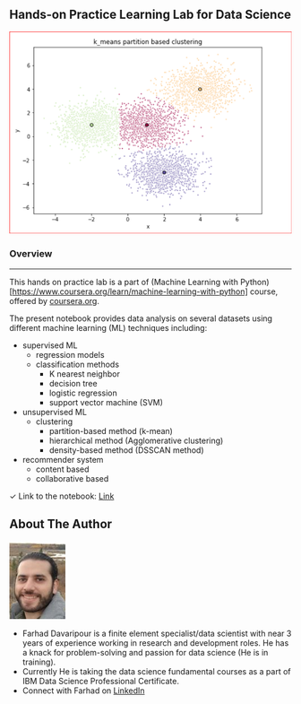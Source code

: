 ## Hands-on Practice Learning Lab for Data Science

![image](Kmean.png)

### Overview
* * *
This hands on practice lab is a part of (Machine Learning with Python)[https://www.coursera.org/learn/machine-learning-with-python] course, offered by [coursera.org](https://www.coursera.org/).  

The present notebook provides data analysis on several datasets using different machine learning (ML) techniques including:
* supervised ML
    * regression models
    * classification methods
        * K nearest neighbor
        * decision tree   
        * logistic regression
        * support vector machine (SVM)
* unsupervised ML
    * clustering
        * partition-based method (k-mean)
        * hierarchical method (Agglomerative clustering)
        * density-based method (DSSCAN method)
* recommender system
    * content based
    * collaborative based  

 
✓ Link to the notebook: [Link](https://github.com/Farhad-Davaripour/Machine_learning_with_python/blob/main/Notebook.ipynb)   


## About The Author

![image](MyImage-GitHub.jpg)


- Farhad Davaripour is a finite element specialist/data scientist with near 3 years of experience working in research and development roles. He has a knack for problem-solving and passion for data science (He is in training).
- Currently He is taking the data science fundamental courses as a part of IBM Data Science Professional Certificate. 
- Connect with Farhad on [LinkedIn](https://www.linkedin.com/in/farhad-davaripour/)
